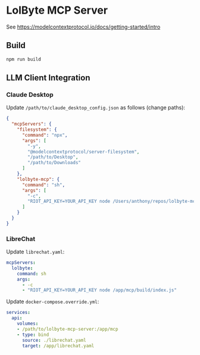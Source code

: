 # LolByte MCP Server

See https://modelcontextprotocol.io/docs/getting-started/intro

## Build

```bash
npm run build
```

## LLM Client Integration

### Claude Desktop

Update `/path/to/claude_desktop_config.json` as follows (change paths):

```json
{
  "mcpServers": {
    "filesystem": {
      "command": "npx",
      "args": [
        "-y",
        "@modelcontextprotocol/server-filesystem",
        "/path/to/Desktop",
        "/path/to/Downloads"
      ]
    },
    "lolbyte-mcp": {
      "command": "sh",
      "args": [
        "-c",
        "RIOT_API_KEY=YOUR_API_KEY node /Users/anthony/repos/lolbyte-mcp/build/index.js"
      ]
    }
  }
}
```

### LibreChat

Update `librechat.yaml`:

```yaml
mcpServers:
  lolbyte:
    command: sh
    args:
      - -c
      - "RIOT_API_KEY=YOUR_API_KEY node /app/mcp/build/index.js"
```
Update `docker-compose.override.yml`:

```yaml
services:
  api:
    volumes:
    - /path/to/lolbyte-mcp-server:/app/mcp
    - type: bind
      source: ./librechat.yaml
      target: /app/librechat.yaml
```